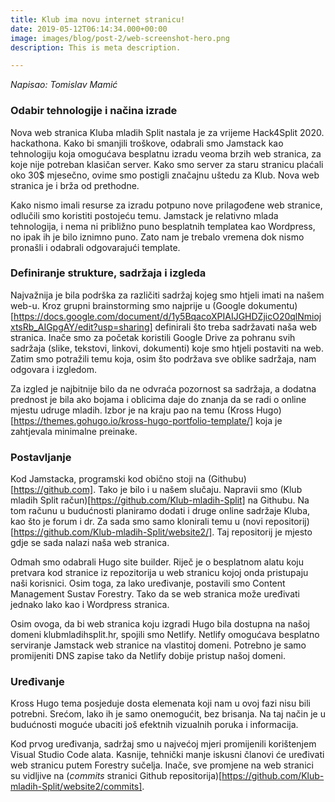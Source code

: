 ```yaml
---
title: Klub ima novu internet stranicu!
date: 2019-05-12T06:14:34.000+00:00
image: images/blog/post-2/web-screenshot-hero.png
description: This is meta description.

---
```

*Napisao: Tomislav Mamić*

### Odabir tehnologije i načina izrade
Nova web stranica Kluba mladih Split nastala je za vrijeme Hack4Split 2020. hackathona. Kako bi smanjili troškove, odabrali smo Jamstack kao tehnologiju koja omogućava besplatnu izradu veoma brzih web stranica, za koje nije potreban klasičan server. Kako smo server za staru stranicu plaćali oko 30$ mjesečno, ovime smo postigli značajnu uštedu za Klub. Nova web stranica je i brža od prethodne.

Kako nismo imali resurse za izradu potpuno nove prilagođene web stranice, odlučili smo koristiti postojeću temu. Jamstack je relativno mlada tehnologija, i nema ni približno puno besplatnih templatea kao Wordpress, no ipak ih je bilo iznimno puno. Zato nam je trebalo vremena dok nismo pronašli i odabrali odgovarajući template.

### Definiranje strukture, sadržaja i izgleda
Najvažnija je bila podrška za različiti sadržaj kojeg smo htjeli imati na našem web-u. Kroz grupni brainstorming smo najprije u (Google dokumentu)[https://docs.google.com/document/d/1y5BqacoXPIAIJGHDZjicO20qlNmiojxtsRb_AIGpgAY/edit?usp=sharing] definirali što treba sadržavati naša web stranica. Inače smo za početak koristili Google Drive za pohranu svih sadržaja (slike, tekstovi, linkovi, dokumenti) koje smo htjeli postaviti na web. Zatim smo potražili temu koja, osim što podržava sve oblike sadržaja, nam odgovara i izgledom.

Za izgled je najbitnije bilo da ne odvraća pozornost sa sadržaja, a dodatna prednost je bila ako bojama i oblicima daje do znanja da se radi o online mjestu udruge mladih. Izbor je na kraju pao na temu (Kross Hugo)[https://themes.gohugo.io/kross-hugo-portfolio-template/] koja je zahtjevala minimalne preinake.

### Postavljanje
Kod Jamstacka, programski kod obično stoji na (Githubu)[https://github.com]. Tako je bilo i u našem slučaju. Napravii smo (Klub mladih Split račun)[https://github.com/Klub-mladih-Split] na Githubu. Na tom računu u budućnosti planiramo dodati i druge online sadržaje Kluba, kao što je forum i dr. Za sada smo samo klonirali temu u (novi repositorij)[https://github.com/Klub-mladih-Split/website2/]. Taj repositorij je mjesto gdje se sada nalazi naša web stranica.

Odmah smo odabrali Hugo site builder. Riječ je o besplatnom alatu koju pretvara kod stranice iz repozitorija u web stranicu kojoj onda pristupaju naši korisnici. Osim toga, za lako uređivanje, postavili smo Content Management Sustav Forestry. Tako da se web stranica može uređivati jednako lako kao i Wordpress stranica.

Osim ovoga, da bi web stranica koju izgradi Hugo bila dostupna na našoj domeni klubmladihsplit.hr, spojili smo Netlify. Netlify omogućava besplatno serviranje Jamstack web stranice na vlastitoj domeni. Potrebno je samo promijeniti DNS zapise tako da Netlify dobije pristup našoj domeni.

### Uređivanje
Kross Hugo tema posjeduje dosta elemenata koji nam u ovoj fazi nisu bili potrebni. Srećom, lako ih je samo onemogućit, bez brisanja. Na taj način je u budućnosti moguće ubaciti još efektnih vizualnih poruka i informacija.

Kod prvog uređivanja, sadržaj smo u najvećoj mjeri promijenili korištenjem Visual Studio Code alata. Kasnije, tehnički manje iskusni članovi će uređivati web stranicu putem Forestry sučelja. Inače, sve promjene na web stranici su vidljive na (*commits* stranici Github repositorija)[https://github.com/Klub-mladih-Split/website2/commits].